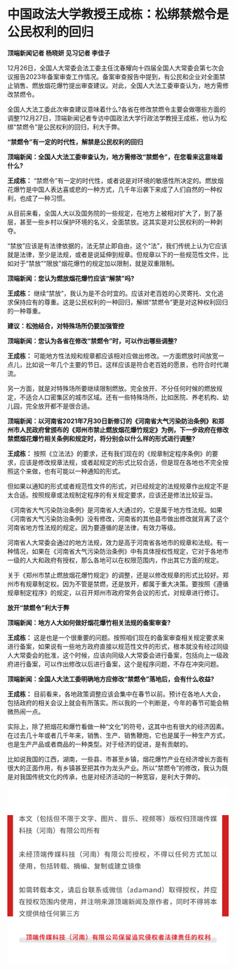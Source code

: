 # 中国政法大学教授王成栋：松绑禁燃令是公民权利的回归

**顶端新闻记者 杨晓妍 见习记者 李佳子**

12月26日，全国人大常委会法工委主任沈春耀向十四届全国人大常委会第七次会议报告2023年备案审查工作情况。备案审查报告中提到，有公民和企业对全面禁止销售、燃放烟花爆竹提出审查建议。对此，全国人大法工委审查认为，地方需修改禁燃令。

全国人大法工委此次审查建议意味着什么?各省在修改禁燃令主要会做哪些方面的调整?12月27日，顶端新闻记者专访中国政法大学行政法学教授王成栋，他认为松绑“禁燃令”是公民权利的回归，利大于弊。

**“禁燃令”有一定的时代性，解禁是公民权利的回归**

**顶端新闻：全国人大法工委审查认为，地方需修改“禁燃令”，在您看来这意味着什么?**

**王成栋：**
“禁燃令”有一定的时代性，或者说是对环境的敏感性所决定的。燃放烟花爆竹是中国人表达喜或悲的一种方式，几千年沿袭下来成了人们自然的一种权利，也成了一种习惯。

从目前来看，全国人大以及国务院的一些规定，在地方上被相对扩大了，到了基层，甚至一些乡村以保护环境的名义，全面禁放。这其实是对公民权利的一种剥夺。

“禁放”应该是有法律依据的，法无禁止即自由，这个“法”，我们传统上认为它应该就是法律，至少是法规，或者是说延伸到规章。但规章以下的一些规范性文件，比如对于“禁放”“限放”烟花爆竹的规定加以限制，就是双重限制。

**顶端新闻：您认为燃放烟花爆竹应该“解禁”吗?**

**王成栋：**
继续“禁放”，我认为是不合时宜的。应该对老百姓的心灵寄托、文化追求保持应有的尊重。这是公民权利的一种回归，解绑“禁燃令”更是对这种权利回归的一种尊重。

**建议：松弛结合，对特殊场所仍要加强管控**

**顶端新闻：您认为各省在修改“禁燃令”时，可以作出哪些调整?**

**王成栋：** 可能地方性法规和规章都应该相对应做出修改。一方面燃放时间放宽一点儿，比如说一年几个主要的节日。这样应该是符合老百姓的愿景，也符合时代潮流。

另一方面，就是对特殊场所要继续限制燃放。完全放开、不分任何时候的燃放规定，不适合人口密集区的城市区域。还有一些特殊场所，比如医院、养老机构、幼儿园，完全放开都不是很合适。

**顶端新闻：以河南省2021年7月30日新修订的《河南省大气污染防治条例》和郑州市人民政府曾颁布的《郑州市禁止燃放烟花爆竹规定》为例，下一步政府在修改禁燃烟花爆竹相关条例和规定时，将分别会以什么样的形式进行调整?**

**王成栋：**
按照《立法法》的要求，还有我们现在的《规章制定程序条例》的要求，应该是修改规章法规，或者起规定的形式比较合适，但是现在各地也不完全按照这个来做，也有可能以一种通知的形式。

但如果以通知的形式或者规范性文件的形式，对已经规定的法规规章作出规定不是太合适。按照规章或法规制定程序的有关规定要求，应该还是修法比较妥当。

《河南省大气污染防治条例》是河南省人大通过的，它是属于地方性法规。如果《河南省大气污染防治条例》没有修改，河南省的其他县市做出修改就背离了这个河南省地方性法规的规定。因为要遵循的是法律，有效力等级。

河南省人大常委会通过的地方法规，效力是高于河南省各地市的规章和法规。有一种情况，如果在《河南省大气污染防治条例》中有具体授权性规定，它对于各地市一级的人大和政府有授权，那么各地可以在权限范围内，作出其它方面的规定。

关于《郑州市禁止燃放烟花爆竹规定》的调整，还是以修改规章的形式比较好。郑州市有规章制定权。因为不管是禁燃，还是放开，都属于重大决策。要按照《遵循规章制定程序》的规定，以召开郑州市政府常务会议的形式，对规章进行修订。

**放开“禁燃令”利大于弊**

**顶端新闻：地方人大如何做好烟花爆竹相关法规的备案审查?**

**王成栋：**
这是也是一个很重要的问题。按照咱们现在的备案审查相关规定要求来进行备案，如果说有一些地方政府直接以规范性文件的形式，根本就没有经过同级人大常委会的批准，这个时候，应该向同级人大常委会进行备案，包括向上一级政府进行备案，可以作出修改以后进行备案，这个是程序问题，不存在冲突问题。

**顶端新闻：全国人大法工委明确地方应修改“禁燃令”落地后，会有什么收益?**

**王成栋：**
目前看来，各地政策调整应该会集中在春节以前。预计在各地人大会，包括政府的相关会议上就会有所落实。所以我的一个判断是，今年的春节可能会稍微热闹一点。

实际上，除了把烟花和爆竹看做一种“文化”的符号，这其中也有很大的经济因素。在过去几十年或者几千年来，销售、生产、销售鞭炮，它也是属于一种生产方式，也是生产产品或者商品的一种类型。对于经济的促进，是有贡献的。

比如说我国的江西，湖南，一些县、市甚至乡镇，烟花爆竹产业在经济增长方面有很大的正面作用，有乡镇甚至把其作为龙头产业。所以“禁燃令”的修改，我认为既是对我国传统文化的传承，也是对经济活动的一种宽容，是利大于弊的。

![cea9599fa6abb094f9472bd401ceab45.jpg](./中国政法大学教授王成栋松绑禁燃令是公民权利的回归/cea9599fa6abb094f9472bd401ceab45.jpg)

